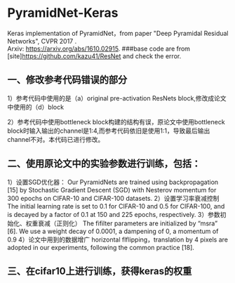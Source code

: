 # PyramidNet-Keras
Keras implementation of PyramidNet，from paper "Deep Pyramidal Residual Networks", CVPR 2017 .  
Arxiv: https://arxiv.org/abs/1610.02915.
###base code are from [site]https://github.com/kazu41/ResNet and check the error.

## 一、修改参考代码错误的部分
1）参考代码中使用的是（a）original pre-activation ResNets block,修改成论文中使用的（d）block


2）参考代码中使用bottleneck block构建的结构有误，原论文中使用bottleneck block时输入输出的channel是1:4,而参考代码依旧是使用1:1，导致最后输出channel不对。本代码已进行修改。



## 二、使用原论文中的实验参数进行训练，包括：
1）设置SGD优化器：
Our PyramidNets are trained using backpropagation [15] by Stochastic Gradient Descent (SGD) with Nesterov momentum for 300 epochs on CIFAR-10 and CIFAR-100 datasets. 
2）设置学习率衰减控制
The initial learning rate is set to 0.1 for CIFAR-10 and 0.5 for CIFAR-100, and is decayed by a factor of 0.1 at 
150 and 225 epochs, respectively. 
3）参数初始化、权重衰减（正则化）
The fifilter parameters are initialized by “msra” [6]. We use a weight decay of 0.0001, a dampening of 0, a momentum of 0.9
4）论文中用到的数据增广
horizontal flflipping，translation  by 4 pixels are adopted in our experiments, following the 
common practice [18].


## 三、在cifar10上进行训练，获得keras的权重
